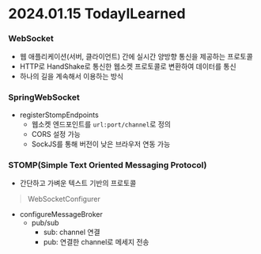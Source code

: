 # 2024.01.15 TodayILearned

### WebSocket
- 웹 애플리케이션(서버, 클라이언트) 간에 실시간 양방향 통신을 제공하는 프로토콜
- HTTP로 HandShake로 통신한 웹소켓 프로토콜로 변환하여 데이터를 통신
- 하나의 길을 계속해서 이용하는 방식

### SpringWebSocket
- registerStompEndpoints
  - 웹소켓 엔드포인트를 `url:port/channel`로 정의
  - CORS 설정 가능
  - SockJS를 통해 버전이 낮은 브라우저 연동 가능

### STOMP(Simple Text Oriented Messaging Protocol)
- 간단하고 가벼운 텍스트 기반의 프로토콜
> WebSocketConfigurer

- configureMessageBroker
  - pub/sub
    - sub: channel 연결
    - pub: 연결한 channel로 메세지 전송
